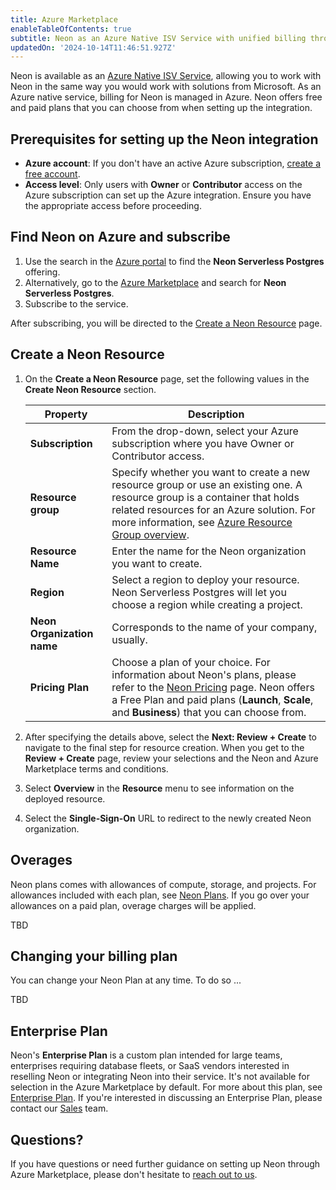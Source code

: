 ```yaml
---
title: Azure Marketplace
enableTableOfContents: true
subtitle: Neon as an Azure Native ISV Service with unified billing through Azure Marketplace
updatedOn: '2024-10-14T11:46:51.927Z'
---
```


Neon is available as an [Azure Native ISV Service](https://learn.microsoft.com/en-us/azure/partner-solutions/partners), allowing you to work with Neon in the same way you would work with solutions from Microsoft. As an Azure native service, billing for Neon is managed in Azure. Neon offers free and paid plans that you can choose from when setting up the integration.

## Prerequisites for setting up the Neon integration

- **Azure account**: If you don't have an active Azure subscription, [create a free account](https://azure.microsoft.com/free).
- **Access level**: Only users with **Owner** or **Contributor** access on the Azure subscription can set up the Azure integration. Ensure you have the appropriate access before proceeding.

## Find Neon on Azure and subscribe

1. Use the search in the [Azure portal](https://portal.azure.com/) to find the **Neon Serverless Postgres** offering.
2. Alternatively, go to the [Azure Marketplace](https://portal.azure.com/#view/Microsoft_Azure_Marketplace/MarketplaceOffersBlade/selectedMenuItemId/home) and search for **Neon Serverless Postgres**.
3. Subscribe to the service. 

After subscribing, you will be directed to the [Create a Neon Resource](#create-a-neon-resource) page. 

## Create a Neon Resource

1. On the **Create a Neon Resource** page, set the following values in the **Create Neon Resource** section.

    | Property                   | Description                                                                                                                                                                                                                                                                                                        |
    | -------------------------- | ------------------------------------------------------------------------------------------------------------------------------------------------------------------------------------------------------------------------------------------------------------------------------------------------------------------ |
    | **Subscription**           | From the drop-down, select your Azure subscription where you have Owner or Contributor access.                                                                                                                                                                                                                     |
    | **Resource group**         | Specify whether you want to create a new resource group or use an existing one. A resource group is a container that holds related resources for an Azure solution. For more information, see [Azure Resource Group overview](https://learn.microsoft.com/en-us/azure/azure-resource-manager/management/overview). |
    | **Resource Name**          | Enter the name for the Neon organization you want to create.                                                                                                                                                                                                                                                       |
    | **Region**                 | Select a region to deploy your resource. Neon Serverless Postgres will let you choose a region while creating a project.                                                                                                                                                                                           |
    | **Neon Organization name** | Corresponds to the name of your company, usually.                                                                                                                                                                                                                                                                  |
    | **Pricing Plan**           | Choose a plan of your choice. For information about Neon's plans, please refer to the [Neon Pricing](https://neon.tech/home) page. Neon offers a Free Plan and paid plans (**Launch**, **Scale**, and **Business**) that you can choose from.                                                                                                                                                                              |

2. After specifying the details above, select the **Next: Review + Create** to navigate to the final step for resource creation. When you get to the **Review + Create** page, review your selections and the Neon and Azure Marketplace terms and conditions. 
3. Select **Overview** in the **Resource** menu to see information on the deployed resource.
4. Select the **Single-Sign-On** URL to redirect to the newly created Neon organization.

## Overages

Neon plans comes with allowances of compute, storage, and projects. For allowances included with each plan, see [Neon Plans](/docs/introduction/plans). If you go over your allowances on a paid plan, overage charges will be applied.

TBD

## Changing your billing plan

You can change your Neon Plan at any time. To do so ...

TBD

## Enterprise Plan

Neon's **Enterprise Plan** is a custom plan intended for large teams, enterprises requiring database fleets, or SaaS vendors interested in reselling Neon or integrating Neon into their service. It's not available for selection in the Azure Marketplace by default. For more about this plan, see [Enterprise Plan](/docs/introduction/plans#enterprise). If you're interested in discussing an Enterprise Plan, please contact our [Sales](https://neon.tech/contact-sales) team.

## Questions?

If you have questions or need further guidance on setting up Neon through Azure Marketplace, please don't hesitate to [reach out to us](https://neon.tech/contact-sales).
